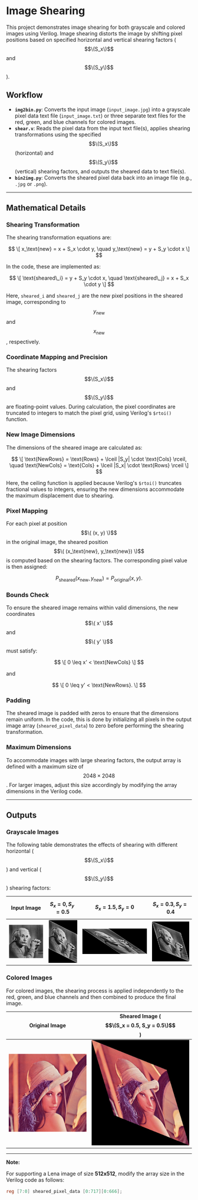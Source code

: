 # Image Shearing

This project demonstrates image shearing for both grayscale and colored images using Verilog. Image shearing distorts the image by shifting pixel positions based on specified horizontal and vertical shearing factors ($$\(S_x\)$$ and $$\(S_y\)$$).

## Workflow

- **`img2bin.py`**: Converts the input image (`input_image.jpg`) into a grayscale pixel data text file (`input_image.txt`) or three separate text files for the red, green, and blue channels for colored images.  
- **`shear.v`**: Reads the pixel data from the input text file(s), applies shearing transformations using the specified $$\(S_x\)$$ (horizontal) and $$\(S_y\)$$ (vertical) shearing factors, and outputs the sheared data to text file(s).  
- **`bin2img.py`**: Converts the sheared pixel data back into an image file (e.g., `.jpg` or `.png`).  

---

## Mathematical Details

### Shearing Transformation

The shearing transformation equations are:

$$
\[
x_\text{new} = x + S_x \cdot y, \quad y_\text{new} = y + S_y \cdot x
\]
$$

In the code, these are implemented as:

$$
\[
\text{sheared\_i} = y + S_y \cdot x, \quad \text{sheared\_j} = x + S_x \cdot y
\]
$$

Here, `sheared_i` and `sheared_j` are the new pixel positions in the sheared image, corresponding to $$y_\text{new}$$ and $$x_\text{new}$$, respectively.  

### Coordinate Mapping and Precision

The shearing factors $$\(S_x\)$$ and $$\(S_y\)$$ are floating-point values. During calculation, the pixel coordinates are truncated to integers to match the pixel grid, using Verilog's `$rtoi()` function.

### New Image Dimensions

The dimensions of the sheared image are calculated as:

$$
\[
\text{NewRows} = \text{Rows} + \lceil |S_y| \cdot \text{Cols} \rceil, \quad \text{NewCols} = \text{Cols} + \lceil |S_x| \cdot \text{Rows} \rceil
\]
$$

Here, the ceiling function is applied because Verilog's `$rtoi()` truncates fractional values to integers, ensuring the new dimensions accommodate the maximum displacement due to shearing.

### Pixel Mapping

For each pixel at position $$\( (x, y) \)$$ in the original image, the sheared position $$\( (x_\text{new}, y_\text{new}) \)$$ is computed based on the shearing factors. The corresponding pixel value is then assigned:

$$
P_\text{sheared}(x_\text{new}, y_\text{new}) = P_\text{original}(x, y).
$$

### Bounds Check

To ensure the sheared image remains within valid dimensions, the new coordinates $$\( x' \)$$ and $$\( y' \)$$ must satisfy:

$$
\[
0 \leq x' < \text{NewCols}
\]
$$

and  

$$
\[
0 \leq y' < \text{NewRows}.
\]
$$

### Padding

The sheared image is padded with zeros to ensure that the dimensions remain uniform. In the code, this is done by initializing all pixels in the output image array (`sheared_pixel_data`) to zero before performing the shearing transformation.

### Maximum Dimensions

To accommodate images with large shearing factors, the output array is defined with a maximum size of $$2048 \times 2048$$. For larger images, adjust this size accordingly by modifying the array dimensions in the Verilog code.

---

## Outputs

### Grayscale Images

The following table demonstrates the effects of shearing with different horizontal ($$\(S_x\)$$) and vertical ($$\(S_y\)$$) shearing factors:

| Input Image               | $$S_x = 0, S_y = 0.5$$    | $$S_x = 1.5, S_y = 0$$      | $$S_x = 0.3, S_y = 0.4$$    |  
|---------------------------|----------------------------|-----------------------------|-----------------------------|  
| ![Input Image](input_image.jpg) | ![Sheared Image](output_image_x0y0.5.jpg) | ![Sheared Image](output_image_x1.5y0.jpg) | ![Sheared Image](output_image_x0.3y0.4.jpg) |  

### Colored Images

For colored images, the shearing process is applied independently to the red, green, and blue channels and then combined to produce the final image.

| Original Image           | Sheared Image ($$\(S_x = 0.5, S_y = 0.5\)$$) |  
|---------------------------|---------------------------------------------|  
| ![Original Image](lena_org.png) | ![Sheared Image](lena_shear.jpg)         |  

---

**Note:**

For supporting a Lena image of size **512x512**, modify the array size in the Verilog code as follows:

```verilog
reg [7:0] sheared_pixel_data [0:717][0:666];
```

